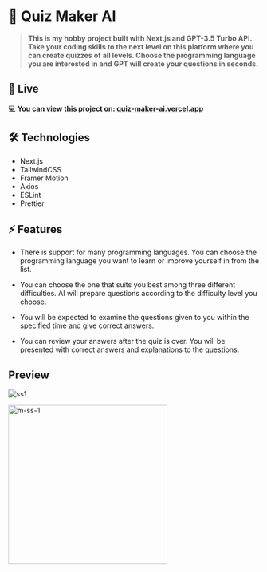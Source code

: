 # 🦾 Quiz Maker AI

> **This is my hobby project built with Next.js and GPT-3.5 Turbo API. Take your coding skills to the next level on this platform where you can create quizzes of all levels. Choose the programming language you are interested in and GPT will create your questions in seconds.**

## 🚀 Live

💻 **You can view this project on: [quiz-maker-ai.vercel.app](https://quiz-maker-ai.vercel.app/)**

## 🛠️ Technologies

- Next.js
- TailwindCSS
- Framer Motion
- Axios
- ESLint
- Prettier

## ⚡️ Features

- There is support for many programming languages. You can choose the programming language you want to learn or improve yourself in from the list.

- You can choose the one that suits you best among three different difficulties. AI will prepare questions according to the difficulty level you choose.

- You will be expected to examine the questions given to you within the specified time and give correct answers.

- You can review your answers after the quiz is over. You will be presented with correct answers and explanations to the questions.

## Preview

![ss1](https://github.com/drknozan/quiz-maker-ai/assets/73464481/e6a1baf1-d183-4a4f-9bf8-3e73191709b5)

<img width="319" alt="m-ss-1" src="https://github.com/drknozan/quiz-maker-ai/assets/73464481/2abe8ff4-04e5-43d8-a9c9-c48c5ed4fc08">
